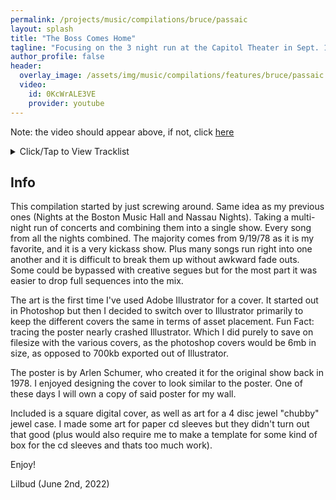 ```yaml
---
permalink: /projects/music/compilations/bruce/passaic
layout: splash
title: "The Boss Comes Home"
tagline: "Focusing on the 3 night run at the Capitol Theater in Sept. 1978 (Released June 2022)"
author_profile: false
header:
  overlay_image: /assets/img/music/compilations/features/bruce/passaic.jpg
  video:
    id: 0KcWrALE3VE
    provider: youtube
---
```


Note: the video should appear above, if not, click [here](https://www.youtube.com/watch?v=0KcWrALE3VE)

<details>
<summary>Click/Tap to View Tracklist</summary>
<pre>
<code>
Disc 1: (01:16:08)
Badlands (9/19/1978)
Streets of Fire (9/19/1978)
High School Confidential (9/21/1978)
Spirit in the Night (9/21/1978)
Darkness on the Edge of Town (9/19/1978)
Sweet Little Sixteen (9/21/1978)
Independence Day (9/19/1978)
Promised Land (9/19/1978)
It's My Life (9/20/1978)
Prove It All Night (9/19/1978)
Racing in the Street (9/19/1978)
Thunder Road (9/19/1978)

Disc 2: (01:10:31)
Meeting Across the River (9/19/1978)
Jungleland (9/19/1978)
Good Rockin Tonight (9/20/1978)
Kitty's Back (9/19/1978)
Fire (9/19/1978)
Candy's Room (9/19/1978)
Not Fade Away (9/19/1978)
She's the One (9/19/1978)
Backstreets/Sad Eyes (9/19/1978)
Because the Night (9/20/1978)

Disc 3: (00:55:34)
Point Blank (9/20/1978)
Santa Claus is Coming to Town (9/21/1978)
The Fever (9/21/1978)
Incident on 57th Street (9/21/1978)
Rosalita (Come Out Tonight) (9/21/1978)
4th of July, Asbury Park (Sandy) (9/19/1978)

Disc 4: (00:44:25)
Born to Run (9/19/1978)
Tenth Avenue Freeze-Out (9/19/1978)
Detroit Medley (9/19/1978)
Raise Your Hand (9/19/1978)
Twist and Shout (9/20/1978)
Quarter to Three (9/21/1978)
</code>
</pre>
</details>

## Info

This compilation started by just screwing around. Same idea as my previous ones (Nights at the Boston Music Hall and Nassau Nights). Taking a multi-night run of concerts and combining them into a single show. Every song from all the nights combined. The majority comes from 9/19/78 as it is my favorite, and it is a very kickass show. Plus many songs run right into one another and it is difficult to break them up without awkward fade outs. Some could be bypassed with creative segues but for the most part it was easier to drop full sequences into the mix.

The art is the first time I've used Adobe Illustrator for a cover. It started out in Photoshop but then I decided to switch over to Illustrator primarily to keep the different covers the same in terms of asset placement. Fun Fact: tracing the poster nearly crashed Illustrator. Which I did purely to save on filesize with the various covers, as the photoshop covers would be 6mb in size, as opposed to 700kb exported out of Illustrator.

The poster is by Arlen Schumer, who created it for the original show back in 1978. I enjoyed designing the cover to look similar to the poster. One of these days I will own a copy of said poster for my wall.

Included is a square digital cover, as well as art for a 4 disc jewel "chubby" jewel case. I made some art for paper cd sleeves but they didn't turn out that good (plus would also require me to make a template for some kind of box for the cd sleeves and thats too much work).

Enjoy!

Lilbud (June 2nd, 2022)
